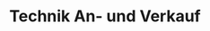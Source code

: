 ---
title: "Technik An- und Verkauf"
url: /berlin/technik-an-und-verkauf-frankfurter-allee/
shop: Gebrauchtwaren
---